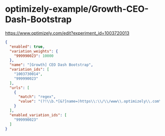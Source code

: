 optimizely-example/Growth-CEO-Dash-Bootstrap
===========================================

https://www.optimizely.com/edit?experiment_id=1003720013

```json
{
  "enabled": true,
  "variation_weights": {
    "999990023": 10000
  },
  "name": "[Growth] CEO Dash Bootstrap",
  "variation_ids": [
    "1003730014",
    "999990023"
  ],
  "urls": [
    {
      "match": "regex",
      "value": "(?!\\b.*[&?]name=)https\\:\\/\\/www\\.optimizely\\.com\\/dashboard"
    }
  ],
  "enabled_variation_ids": [
    "999990023"
  ]
}
```